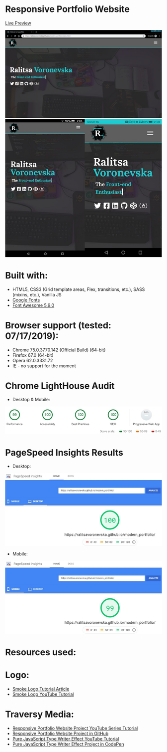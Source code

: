 # Responsive Portfolio Website
[Live Preview](https://ralitsavoronevska.github.io/modern_portfolio/)

<img src="dist/img/modern_portfolio_desktop_preview.jpg" />
<img src="dist/img/modern_portfolio_tablet_&_mobile_preview.jpg"/>

# Built with:
* HTML5, CSS3 (Grid template areas, Flex, transitions, etc.), SASS (mixins, etc.), Vanilla JS
* [Google Fonts](https://fonts.google.com/)
* [Font Awesome 5.9.0](https://fontawesome.com/changelog/latest)

# Browser support (tested: 07/17/2019):
* Chrome 75.0.3770.142 (Official Build) (64-bit)
* Firefox 67.0 (64-bit)
* Opera 62.0.3331.72
* IE - no support for the moment 

# Chrome LightHouse Audit

* Desktop & Mobile:
<img src="dist/img/modern_portfolio_desktop_&_mobile_LightHouse_Audit.jpg" />

# PageSpeed Insights Results

* Desktop:
<img src="dist/img/PageSpeed_Insights_desktop.jpg" />

* Mobile:
<img src="dist/img/PageSpeed_Insights_mobile.jpg" />

# Resources used:

# Logo:
* [Smoke Logo Tutorial Article](http://dezcorb.com/how-to-create-a-smoke-logo-in-photoshop-cs6-smoke-alphabet-logo/) 
* [Smoke Logo YouTube Tutorial](https://www.youtube.com/watch?time_continue=1&v=BuDmeErQXqQ) 

# Traversy Media:
* [Responsive Portfolio Website Project YouTube Series Tutorial](https://www.youtube.com/watch?v=gYzHS-n2gqU&list=PLillGF-RfqbYoGoCjKoMOkVznV6aSXKzU) 
* [Responsive Portfolio Website Project in GitHub](https://github.com/bradtraversy/modern_portfolio)
* [Pure JavaScript Type Writer Effect YouTube Tutorial](https://www.youtube.com/watch?v=POX3dT-pB4E)
* [Pure JavaScript Type Writer Effect Project in CodePen](https://codepen.io/bradtraversy/pen/jeNjwP)

